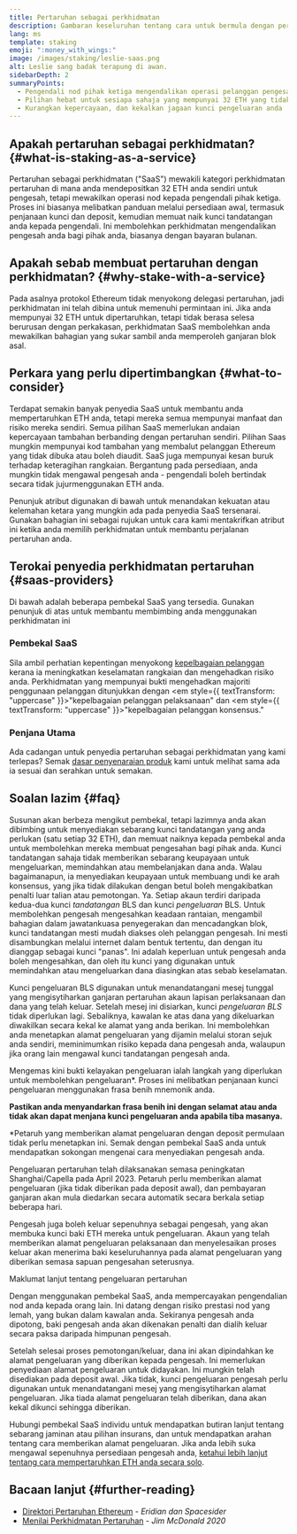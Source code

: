 ```yaml
---
title: Pertaruhan sebagai perkhidmatan
description: Gambaran keseluruhan tentang cara untuk bermula dengan pertaruhan ETH terhimpun
lang: ms
template: staking
emoji: ":money_with_wings:"
image: /images/staking/leslie-saas.png
alt: Leslie sang badak terapung di awan.
sidebarDepth: 2
summaryPoints:
  - Pengendali nod pihak ketiga mengendalikan operasi pelanggan pengesah anda
  - Pilihan hebat untuk sesiapa sahaja yang mempunyai 32 ETH yang tidak berasa selesa menangani kerumitan teknikal menjalankan nod
  - Kurangkan kepercayaan, dan kekalkan jagaan kunci pengeluaran anda
---
```


## Apakah pertaruhan sebagai perkhidmatan? {#what-is-staking-as-a-service}

Pertaruhan sebagai perkhidmatan ("SaaS") mewakili kategori perkhidmatan pertaruhan di mana anda mendepositkan 32 ETH anda sendiri untuk pengesah, tetapi mewakilkan operasi nod kepada pengendali pihak ketiga. Proses ini biasanya melibatkan panduan melalui persediaan awal, termasuk penjanaan kunci dan deposit, kemudian memuat naik kunci tandatangan anda kepada pengendali. Ini membolehkan perkhidmatan mengendalikan pengesah anda bagi pihak anda, biasanya dengan bayaran bulanan.

## Apakah sebab membuat pertaruhan dengan perkhidmatan? {#why-stake-with-a-service}

Pada asalnya protokol Ethereum tidak menyokong delegasi pertaruhan, jadi perkhidmatan ini telah dibina untuk memenuhi permintaan ini. Jika anda mempunyai 32 ETH untuk dipertaruhkan, tetapi tidak berasa selesa berurusan dengan perkakasan, perkhidmatan SaaS membolehkan anda mewakilkan bahagian yang sukar sambil anda memperoleh ganjaran blok asal.

<CardGrid>
  <Card title="Pengesah anda sendiri" emoji=":desktop_computer:" description="Deposit your own 32 ETH to activate your own set of signing keys that will participate in Ethereum consensus. Monitor your progress with dashboards to watch those ETH rewards accumulate." />
  <Card title="Mudah untuk bermula" emoji="🏁" description="Forget about hardware specs, setup, node maintenance and upgrades. SaaS providers let you outsource the hard part by uploading your own signing credentials, allowing them to run a validator on your behalf, for a small cost." />
  <Card title="Hadkan risiko anda" emoji=":shield:" description="In many cases users do not have to give up access to the keys that enable withdrawing or transferring staked funds. These are different from the signing keys, and can be stored separately to limit (but not eliminate) your risk as a staker." />
</CardGrid>

<StakingComparison page="saas" />

## Perkara yang perlu dipertimbangkan {#what-to-consider}

Terdapat semakin banyak penyedia SaaS untuk membantu anda mempertaruhkan ETH anda, tetapi mereka semua mempunyai manfaat dan risiko mereka sendiri. Semua pilihan SaaS memerlukan andaian kepercayaan tambahan berbanding dengan pertaruhan sendiri. Pilihan Saas mungkin mempunyai kod tambahan yang membalut pelanggan Ethereum yang tidak dibuka atau boleh diaudit. SaaS juga mempunyai kesan buruk terhadap keteragihan rangkaian. Bergantung pada persediaan, anda mungkin tidak mengawal pengesah anda - pengendali boleh bertindak secara tidak jujur ​​menggunakan ETH anda.

Penunjuk atribut digunakan di bawah untuk menandakan kekuatan atau kelemahan ketara yang mungkin ada pada penyedia SaaS tersenarai. Gunakan bahagian ini sebagai rujukan untuk cara kami mentakrifkan atribut ini ketika anda memilih perkhidmatan untuk membantu perjalanan pertaruhan anda.

<StakingConsiderations page="saas" />

## Terokai penyedia perkhidmatan pertaruhan {#saas-providers}

Di bawah adalah beberapa pembekal SaaS yang tersedia. Gunakan penunjuk di atas untuk membantu membimbing anda menggunakan perkhidmatan ini

<ProductDisclaimer />

### Pembekal SaaS

<StakingProductsCardGrid category="saas" />

Sila ambil perhatian kepentingan menyokong [kepelbagaian pelanggan](/developers/docs/nodes-and-clients/client-diversity/) kerana ia meningkatkan keselamatan rangkaian dan mengehadkan risiko anda. Perkhidmatan yang mempunyai bukti mengehadkan majoriti penggunaan pelanggan ditunjukkan dengan <em style={{ textTransform: "uppercase" }}>"kepelbagaian pelanggan pelaksanaan"</em> dan <em style={{ textTransform: "uppercase" }}>"kepelbagaian pelanggan konsensus."</em>

### Penjana Utama

<StakingProductsCardGrid category="keyGen" />

Ada cadangan untuk penyedia pertaruhan sebagai perkhidmatan yang kami terlepas? Semak [dasar penyenaraian produk](/contributing/adding-staking-products/) kami untuk melihat sama ada ia sesuai dan serahkan untuk semakan.

## Soalan lazim {#faq}

<ExpandableCard title="Siapakah yang memegang kunci saya?" eventCategory="SaasStaking" eventName="clicked who holds my keys">
Susunan akan berbeza mengikut pembekal, tetapi lazimnya anda akan dibimbing untuk menyediakan sebarang kunci tandatangan yang anda perlukan (satu setiap 32 ETH), dan memuat naiknya kepada pembekal anda untuk membolehkan mereka membuat pengesahan bagi pihak anda. Kunci tandatangan sahaja tidak memberikan sebarang keupayaan untuk mengeluarkan, memindahkan atau membelanjakan dana anda. Walau bagaimanapun, ia menyediakan keupayaan untuk membuang undi ke arah konsensus, yang jika tidak dilakukan dengan betul boleh mengakibatkan penalti luar talian atau pemotongan.
</ExpandableCard>

<ExpandableCard title="Jadi terdapat dua set kunci?" eventCategory="SaasStaking" eventName="clicked so there are two sets of keys">
Ya. Setiap akaun terdiri daripada kedua-dua kunci <em>tandatangan</em> BLS dan kunci <em>pengeluaran</em> BLS. Untuk membolehkan pengesah mengesahkan keadaan rantaian, mengambil bahagian dalam jawatankuasa penyegerakan dan mencadangkan blok, kunci tandatangan mesti mudah diakses oleh pelanggan pengesah. Ini mesti disambungkan melalui internet dalam bentuk tertentu, dan dengan itu dianggap sebagai kunci "panas". Ini adalah keperluan untuk pengesah anda boleh mengesahkan, dan oleh itu kunci yang digunakan untuk memindahkan atau mengeluarkan dana diasingkan atas sebab keselamatan.

Kunci pengeluaran BLS digunakan untuk menandatangani mesej tunggal yang mengisytiharkan ganjaran pertaruhan akaun lapisan perlaksanaan dan dana yang telah keluar. Setelah mesej ini disiarkan, kunci <em>pengeluaran BLS</em> tidak diperlukan lagi. Sebaliknya, kawalan ke atas dana yang dikeluarkan diwakilkan secara kekal ke alamat yang anda berikan. Ini membolehkan anda menetapkan alamat pengeluaran yang dijamin melalui storan sejuk anda sendiri, meminimumkan risiko kepada dana pengesah anda, walaupun jika orang lain mengawal kunci tandatangan pengesah anda.

Mengemas kini bukti kelayakan pengeluaran ialah langkah yang diperlukan untuk membolehkan pengeluaran\*. Proses ini melibatkan penjanaan kunci pengeluaran menggunakan frasa benih mnemonik anda.

<strong>Pastikan anda menyandarkan frasa benih ini dengan selamat atau anda tidak akan dapat menjana kunci pengeluaran anda apabila tiba masanya.</strong>

\*Petaruh yang memberikan alamat pengeluaran dengan deposit permulaan tidak perlu menetapkan ini. Semak dengan pembekal SaaS anda untuk mendapatkan sokongan mengenai cara menyediakan pengesah anda.
</ExpandableCard>

<ExpandableCard title="Bilakah boleh saya menarik diri?" eventCategory="SaasStaking" eventName="clicked when can I withdraw">
Pengeluaran pertaruhan telah dilaksanakan semasa peningkatan Shanghai/Capella pada April 2023. Petaruh perlu memberikan alamat pengeluaran (jika tidak diberikan pada deposit awal), dan pembayaran ganjaran akan mula diedarkan secara automatik secara berkala setiap beberapa hari.

Pengesah juga boleh keluar sepenuhnya sebagai pengesah, yang akan membuka kunci baki ETH mereka untuk pengeluaran. Akaun yang telah memberikan alamat pengeluaran pelaksanaan dan menyelesaikan proses keluar akan menerima baki keseluruhannya pada alamat pengeluaran yang diberikan semasa sapuan pengesahan seterusnya.

<ButtonLink href="/staking/withdrawals/">Maklumat lanjut tentang pengeluaran pertaruhan</ButtonLink>
</ExpandableCard>

<ExpandableCard title="Apakah yang berlaku jika saya dipotong?" eventCategory="SaasStaking" eventName="clicked what happens if I get slashed">
Dengan menggunakan pembekal SaaS, anda mempercayakan pengendalian nod anda kepada orang lain. Ini datang dengan risiko prestasi nod yang lemah, yang bukan dalam kawalan anda. Sekiranya pengesah anda dipotong, baki pengesah anda akan dikenakan penalti dan dialih keluar secara paksa daripada himpunan pengesah.

Setelah selesai proses pemotongan/keluar, dana ini akan dipindahkan ke alamat pengeluaran yang diberikan kepada pengesah. Ini memerlukan penyediaan alamat pengeluaran untuk didayakan. Ini mungkin telah disediakan pada deposit awal. Jika tidak, kunci pengeluaran pengesah perlu digunakan untuk menandatangani mesej yang mengisytiharkan alamat pengeluaran. Jika tiada alamat pengeluaran telah diberikan, dana akan kekal dikunci sehingga diberikan.

Hubungi pembekal SaaS individu untuk mendapatkan butiran lanjut tentang sebarang jaminan atau pilihan insurans, dan untuk mendapatkan arahan tentang cara memberikan alamat pengeluaran. Jika anda lebih suka mengawal sepenuhnya persediaan pengesah anda, <a href="/staking/solo/">ketahui lebih lanjut tentang cara mempertaruhkan ETH anda secara solo</a>.
</ExpandableCard>

## Bacaan lanjut {#further-reading}

- [Direktori Pertaruhan Ethereum](https://www.staking.directory/) - _Eridian dan Spacesider_
- [Menilai Perkhidmatan Pertaruhan](https://www.attestant.io/posts/evaluating-staking-services/) - _Jim McDonald 2020_
